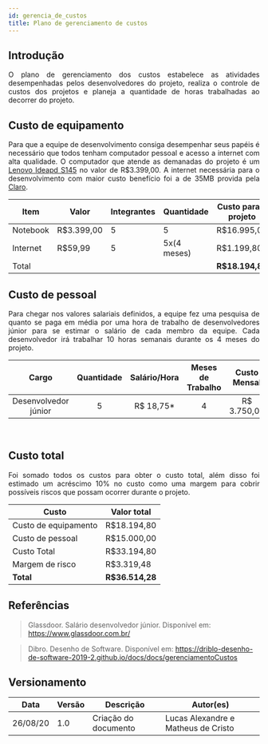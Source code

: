 ```yaml
---
id: gerencia_de_custos
title: Plano de gerenciamento de custos
---
```

 
## Introdução
 
<p  align="justify">
O plano de gerenciamento dos custos estabelece as atividades desempenhadas pelos desenvolvedores do projeto, realiza o controle de custos dos projetos e planeja a quantidade de horas trabalhadas ao decorrer do projeto.
</p>
 
## Custo de equipamento
 
<p  align="justify">
Para que a equipe de desenvolvimento consiga desempenhar seus papéis é necessário que todos tenham computador pessoal e acesso a internet com alta qualidade. O computador que atende as demanadas do projeto é um <a href="https://www.extra.com.br/Informatica/Notebook/notebook-lenovo-core-i5-1035g1-8gb-1tb-tela-15-6-windows-10-ideapad-s145-55007372.html">Lenovo Ideapd S145</a> no valor de R$3.399,00. A internet necessária para o desenvolvimento com maior custo benefício foi a de 35MB provida pela <a href="https://ofertas.netcombotv.net.br/net-internet/">Claro</a>.
 
</p>
 
| Item | Valor | Integrantes| Quantidade | Custo para o projeto|
| -- | -- | -- | --| -- |
| Notebook | R$3.399,00 | 5 | 5 | R$16.995,00 |
| Internet | R$59,99 | 5 | 5x(4 meses)| R$1.199,80 |
| Total | | | | **R$18.194,80** |
 
## Custo de pessoal
 
<p  align="justify">
Para chegar nos valores salariais definidos, a equipe fez uma pesquisa de quanto se paga em média por uma hora de trabalho de desenvolvedores júnior para se estimar o salário de cada membro da equipe. Cada desenvolvedor irá trabalhar 10 horas semanais durante os 4 meses do projeto.
</p>
 
| Cargo | Quantidade | Salário/Hora | Meses de Trabalho | Custo Mensal | Custo Total|
|:--:|:--:|:--:|:--:|:--:|:--:|
| Desenvolvedor júnior | 5 | R$ 18,75* |4| R$ 3.750,00 | R$15.000,00 |
 
<br>
 
## Custo total
<p align="justify">
Foi somado todos os custos para obter o custo total, além disso foi estimado um acréscimo 10% no custo como uma margem para cobrir possíveis riscos que possam ocorrer durante o projeto.
 
|Custo| Valor total|
|--|--|
|Custo de equipamento| R$18.194,80 |
|Custo de pessoal| R$15.000,00 |
|Custo Total| R$33.194,80 |
|Margem de risco| R$3.319,48 |
|**Total**| **R$36.514,28**|
</p>
 
 
## Referências
 
> Glassdoor. Salário desenvolvedor júnior. Disponível em: https://www.glassdoor.com.br/
 
> Dibro. Desenho de Software. Disponível em: https://driblo-desenho-de-software-2019-2.github.io/docs/docs/gerenciamentoCustos
 
## Versionamento
 
| Data | Versão | Descrição | Autor(es) |
| -- | -- | -- | -- |
| 26/08/20 | 1.0 | Criação do documento | Lucas Alexandre e Matheus de Cristo |
